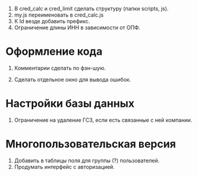 
<!-- 1. company_list.php переименовать в company_forms.php, gsz_list.php в gsz_forms.php. -->
1. В cred_calc и cred_limit сделать структуру (папки scripts, js).
1. my.js переименовать в cred_calc.js
1. К Id везде добавить префикс.
1. Ограничение длины ИНН в зависимости от ОПФ.

# Оформление кода
1. Комментарии сделать по фэн-шую.

1. Сделать отдельное окно для вывода ошибок.

# Настройки базы данных
1. Ограничение на удаление ГСЗ, если есть связанные с ней компании.

# Многопользовательская версия
1. Добавить в таблицы поля для группы (?) пользователей.
1. Продумать интерфейс с авторизацией.

